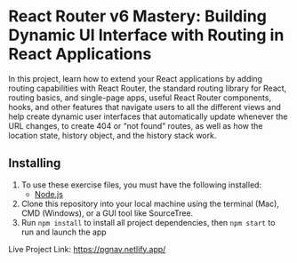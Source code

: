 # React Router v6 Mastery: Building Dynamic UI Interface with Routing in React Applications

In this project, learn how to extend your React applications by adding routing capabilities with React Router, the standard routing library for React, routing basics, and single-page apps, useful React Router components, hooks, and other features that navigate users to all the different views and help create dynamic user interfaces that automatically update whenever the URL changes, to create 404 or “not found” routes, as well as how the location state, history object, and the history stack work. 

## Installing
1. To use these exercise files, you must have the following installed:
	- [Node.js](https://nodejs.org/en/)
2. Clone this repository into your local machine using the terminal (Mac), CMD (Windows), or a GUI tool like SourceTree.
3. Run `npm install` to install all project dependencies, then `npm start` to run and launch the app       

Live Project Link: https://pgnav.netlify.app/
